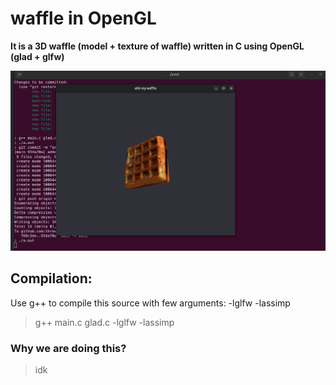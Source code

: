 # waffle in OpenGL
**It is a 3D waffle (model + texture of waffle) written in C using OpenGL (glad + glfw)**

![alt text](https://raw.githubusercontent.com/throw-dev/bug-free-waffle/refs/heads/main/waffle.png)
## Compilation: ##
Use g++ to compile this source with few arguments: -lglfw -lassimp
> g++ main.c glad.c -lglfw -lassimp

### Why we are doing this?
> idk